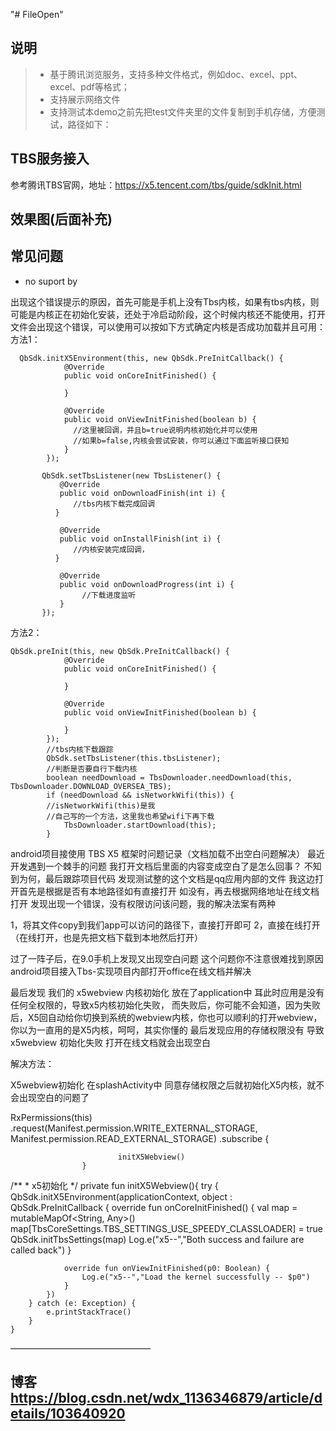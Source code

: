 "# FileOpen"

## 说明

> * 基于腾讯浏览服务，支持多种文件格式，例如doc、excel、ppt、excel、pdf等格式；
> * 支持展示网络文件
> * 支持测试本demo之前先把test文件夹里的文件复制到手机存储，方便测试，路径如下：


## TBS服务接入

参考腾讯TBS官网，地址：https://x5.tencent.com/tbs/guide/sdkInit.html

## 效果图(后面补充)


## 常见问题
- no suport by

出现这个错误提示的原因，首先可能是手机上没有Tbs内核，如果有tbs内核，则可能是内核正在初始化安装，还处于冷启动阶段，这个时候内核还不能使用，打开文件会出现这个错误，可以使用可以按如下方式确定内核是否成功加载并且可用：
方法1：
```
  QbSdk.initX5Environment(this, new QbSdk.PreInitCallback() {
            @Override
            public void onCoreInitFinished() {

            }

            @Override
            public void onViewInitFinished(boolean b) {
              //这里被回调，并且b=true说明内核初始化并可以使用
              //如果b=false,内核会尝试安装，你可以通过下面监听接口获知
            }
        });

       QbSdk.setTbsListener(new TbsListener() {
           @Override
           public void onDownloadFinish(int i) {
              //tbs内核下载完成回调
          }

           @Override
           public void onInstallFinish(int i) {
              //内核安装完成回调，
          }

           @Override
           public void onDownloadProgress(int i) {
                //下载进度监听
           }
       });
```
方法2：
```
QbSdk.preInit(this, new QbSdk.PreInitCallback() {
            @Override
            public void onCoreInitFinished() {

            }

            @Override
            public void onViewInitFinished(boolean b) {

            }
        });
        //tbs内核下载跟踪
        QbSdk.setTbsListener(this.tbsListener);
        //判断是否要自行下载内核
        boolean needDownload = TbsDownloader.needDownload(this, TbsDownloader.DOWNLOAD_OVERSEA_TBS);
        if (needDownload && isNetworkWifi(this)) {
        //isNetworkWifi(this)是我
        //自己写的一个方法，这里我也希望wifi下再下载
            TbsDownloader.startDownload(this);
        }
```
android项目接使用 TBS X5 框架时问题记录（文档加载不出空白问题解决）
最近开发遇到一个棘手的问题
我打开文档后里面的内容变成空白了是怎么回事？
不知到为何，最后跟踪项目代码
发现测试整的这个文档是qq应用内部的文件
我这边打开首先是根据是否有本地路径如有直接打开
如没有，再去根据网络地址在线文档打开
发现出现一个错误，没有权限访问该问题，我的解决法案有两种

1，将其文件copy到我们app可以访问的路径下，直接打开即可
2，直接在线打开（在线打开，也是先把文档下载到本地然后打开）

过了一阵子后，在9.0手机上发现又出现空白问题
这个问题你不注意很难找到原因
android项目接入Tbs-实现项目内部打开office在线文档并解决

最后发现
我们的 x5webview 内核初始化 放在了application中
耳此时应用是没有任何全权限的，导致x5内核初始化失败，
而失败后，你可能不会知道，因为失败后，X5回自动给你切换到系统的webview内核，你也可以顺利的打开webview，你以为一直用的是X5内核，呵呵，其实你懂的
最后发现应用的存储权限没有
导致 x5webview 初始化失败
打开在线文档就会出现空白

解决方法：

X5webview初始化 在splashActivity中
同意存储权限之后就初始化X5内核，就不会出现空白的问题了

  RxPermissions(this)
                    .request(Manifest.permission.WRITE_EXTERNAL_STORAGE,
                            Manifest.permission.READ_EXTERNAL_STORAGE)
                    .subscribe {

                            initX5Webview()
                    }

  /**
     * x5初始化
     */
    private fun initX5Webview(){
        try {
            QbSdk.initX5Environment(applicationContext, object : QbSdk.PreInitCallback {
                override fun onCoreInitFinished() {
                    val map = mutableMapOf<String, Any>()
                    map[TbsCoreSettings.TBS_SETTINGS_USE_SPEEDY_CLASSLOADER] = true
                    QbSdk.initTbsSettings(map)
                    Log.e("x5--","Both success and failure are called back")
                }

                override fun onViewInitFinished(p0: Boolean) {
                    Log.e("x5--","Load the kernel successfully -- $p0")
                }
            })
        } catch (e: Exception) {
            e.printStackTrace()
        }
    }
————————————————

## 博客   https://blog.csdn.net/wdx_1136346879/article/details/103640920
